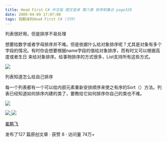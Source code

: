 ```yaml
---
title: Head First C# 中文版 图文皆译 第八章 枚举和集合 page328
date: 2009-04-09 17:07:00
tags: 我翻译的Head First C#（习作）
---
```

列表很好用，但是排序不易处理

想要给数字或者字母排序并不难。但是依据什么给对象排序呢？尤其是对象有多个字段的情况。有时你会想要根据name字段的值给对象排序，而有时又可以根据高度或者生日
来给对象排序。给事物排序的方式很多，List支持所有这些方式。

![](https://p-blog.csdn.net/images/p_blog_csdn_net/cuipengfei1/EntryImages/20090409/2009-04-09_16-57-33.jpg)

列表知道怎么给自己排序

每一个列表都有一个可以给内部元素重新安排顺序来使之有序的Sort（）方法。列表已经知道如何排序内建的类了，要教给它如何排序你自己的类也不难。

![](https://p-blog.csdn.net/images/p_blog_csdn_net/cuipengfei1/EntryImages/20090409/2009-04-09_17-03-10.jpg)



[ ![](https://profile.csdnimg.cn/5/2/5/3_cuipengfei1)
![](https://g.csdnimg.cn/static/user-reg-year/1x/11.png)
](https://blog.csdn.net/cuipengfei1)

[ 崔鹏飞 ](https://blog.csdn.net/cuipengfei1)

发布了127 篇原创文章  ·  获赞 8  ·  访问量 74万+

